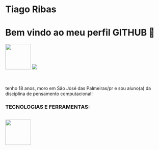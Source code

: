 <div display="inline-block">

<h1 align="letf"> Tiago Ribas </h1>
<h1 align="letf"> Bem vindo ao meu perfil GITHUB 🌴 </h1>
<img src="https://cdn.jsdelivr.net/gh/devicons/devicon/icons/facebook/facebook-plain.svg" width="80px" />
<img src="https://cdn.jsdelivr.net/gh/devicons/devicon/icons/twitter/twitter-original.svg" />
</div>

</br>
</br>

tenho 18 anos, moro em São José das Palmeiras/pr e sou aluno(a) da disciplina de pensamento computacional!

### TECNOLOGIAS E FERRAMENTAS:
<code> <img src="https://cdn.jsdelivr.net/gh/devicons/devicon/icons/adonisjs/adonisjs-original.svg" width="80px"/> </code>
<code> 
<code> 
